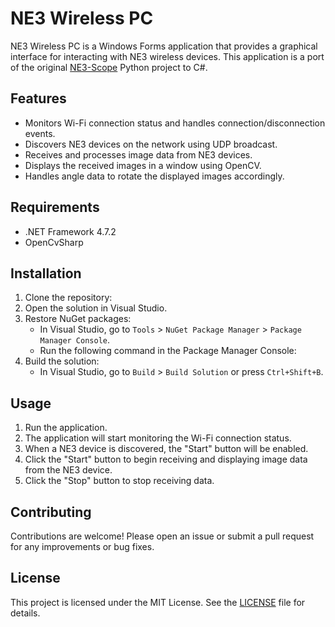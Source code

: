 # NE3 Wireless PC

NE3 Wireless PC is a Windows Forms application that provides a graphical interface for interacting with NE3 wireless devices. This application is a port of the original [NE3-Scope](https://github.com/haxko/NE3-Scope) Python project to C#.

## Features

- Monitors Wi-Fi connection status and handles connection/disconnection events.
- Discovers NE3 devices on the network using UDP broadcast.
- Receives and processes image data from NE3 devices.
- Displays the received images in a window using OpenCV.
- Handles angle data to rotate the displayed images accordingly.

## Requirements

- .NET Framework 4.7.2
- OpenCvSharp

## Installation

1. Clone the repository:
2. Open the solution in Visual Studio.
3. Restore NuGet packages:
    - In Visual Studio, go to `Tools` > `NuGet Package Manager` > `Package Manager Console`.
    - Run the following command in the Package Manager Console:
4. Build the solution:
    - In Visual Studio, go to `Build` > `Build Solution` or press `Ctrl+Shift+B`.

## Usage

1. Run the application.
2. The application will start monitoring the Wi-Fi connection status.
3. When a NE3 device is discovered, the "Start" button will be enabled.
4. Click the "Start" button to begin receiving and displaying image data from the NE3 device.
5. Click the "Stop" button to stop receiving data.

## Contributing

Contributions are welcome! Please open an issue or submit a pull request for any improvements or bug fixes.

## License

This project is licensed under the MIT License. See the [LICENSE](LICENSE) file for details.
